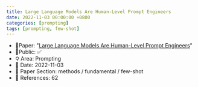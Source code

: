 ```yaml
---
title: Large Language Models Are Human-Level Prompt Engineers
date: 2022-11-03 00:00:00 +0800
categories: [prompting]
tags: [prompting, few-shot]
---
```


- 📙Paper: "[Large Language Models Are Human-Level Prompt Engineers](https://www.semanticscholar.org/paper/Large-Language-Models-Are-Human-Level-Prompt-Zhou-Muresanu/4610ffb1b016acaa82a2065ffd1a3adbae1ce722)"
- 🔑Public: ✅
- ⚲ Area: Prompting
- 📅 Date: 2022-11-03
- 🔎 Paper Section: methods / fundamental / few-shot
- 📝 References: 62
